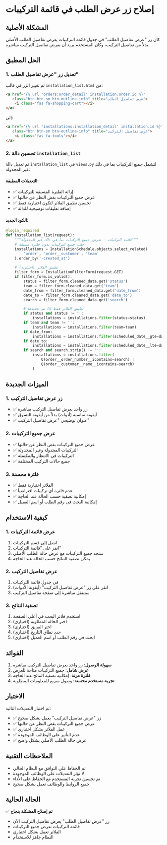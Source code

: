 # إصلاح زر عرض الطلب في قائمة التركيبات

## المشكلة الأصلية
كان زر "عرض تفاصيل الطلب" في جدول قائمة التركيبات يعرض تفاصيل الطلب الأصلي بدلاً من تفاصيل التركيب، وكان المستخدم يريد أن يعرض تفاصيل التركيب مباشرة.

## الحل المطبق

### 1. تعديل زر "عرض تفاصيل الطلب"

تم تغيير الزر في قالب `installation_list.html` من:

```html
<a href="{% url 'orders:order_detail' installation.order.id %}" 
   class="btn btn-sm btn-outline-info" title="عرض تفاصيل الطلب">
    <i class="fas fa-shopping-cart"></i>
</a>
```

إلى:

```html
<a href="{% url 'installations:installation_detail' installation.id %}" 
   class="btn btn-sm btn-outline-info" title="عرض تفاصيل التركيب">
    <i class="fas fa-tools"></i>
</a>
```

### 2. تحسين دالة `installation_list`

تم تعديل دالة `installation_list` في `views.py` لتشمل جميع التركيبات بما في ذلك غير المجدولة:

#### التعديلات المطبقة:
- ✅ إزالة الفلترة المسبقة للتركيبات
- ✅ عرض جميع التركيبات بغض النظر عن حالتها
- ✅ تحسين تطبيق الفلاتر لتكون اختيارية فقط
- ✅ إضافة تعليقات توضيحية للدالة

#### الكود الجديد:
```python
@login_required
def installation_list(request):
    """قائمة التركيبات - تعرض جميع التركيبات بما في ذلك غير المجدولة"""
    # جلب جميع التركيبات بدون فلترة مسبقة
    installations = InstallationSchedule.objects.select_related(
        'order', 'order__customer', 'team'
    ).order_by('-created_at')
    
    # تطبيق الفلاتر (اختيارية)
    filter_form = InstallationFilterForm(request.GET)
    if filter_form.is_valid():
        status = filter_form.cleaned_data.get('status')
        team = filter_form.cleaned_data.get('team')
        date_from = filter_form.cleaned_data.get('date_from')
        date_to = filter_form.cleaned_data.get('date_to')
        search = filter_form.cleaned_data.get('search')

        # تطبيق الفلاتر فقط إذا تم تحديدها
        if status and status != '':
            installations = installations.filter(status=status)
        if team and team != '':
            installations = installations.filter(team=team)
        if date_from:
            installations = installations.filter(scheduled_date__gte=date_from)
        if date_to:
            installations = installations.filter(scheduled_date__lte=date_to)
        if search and search.strip() != '':
            installations = installations.filter(
                Q(order__order_number__icontains=search) |
                Q(order__customer__name__icontains=search)
            )
```

## الميزات الجديدة

### 1. زر عرض تفاصيل التركيب
- ✅ زر واحد يعرض تفاصيل التركيب مباشرة
- ✅ أيقونة مناسبة (أدوات) بدلاً من أيقونة التسوق
- ✅ عنوان توضيحي "عرض تفاصيل التركيب"

### 2. عرض جميع التركيبات
- ✅ عرض جميع التركيبات بغض النظر عن حالتها
- ✅ التركيبات المجدولة وغير المجدولة
- ✅ التركيبات في الانتظار والمكتملة
- ✅ جميع حالات التركيب المختلفة

### 3. فلترة محسنة
- ✅ الفلاتر اختيارية فقط
- ✅ عدم فلترة أي تركيبات افتراضياً
- ✅ إمكانية تصفية حسب الحالة عند الحاجة
- ✅ إمكانية البحث في رقم الطلب أو اسم العميل

## كيفية الاستخدام

### 1. عرض قائمة التركيبات
1. انتقل إلى قسم التركيبات
2. انقر على "قائمة التركيبات"
3. ستجد جميع التركيبات مع عرض حالة الطلب الأصلي
4. يمكن تصفية النتائج حسب الحالة عند الحاجة

### 2. عرض تفاصيل التركيب
1. في جدول قائمة التركيبات
2. انقر على زر "عرض تفاصيل التركيب" (أيقونة الأدوات)
3. ستنتقل مباشرة إلى صفحة تفاصيل التركيب

### 3. تصفية النتائج
1. استخدم فلاتر البحث في أعلى الصفحة
2. اختر الحالة المطلوبة (اختياري)
3. اختر الفريق (اختياري)
4. حدد نطاق التاريخ (اختياري)
5. ابحث في رقم الطلب أو اسم العميل (اختياري)

## الفوائد

1. **سهولة الوصول**: زر واحد يعرض تفاصيل التركيب مباشرة
2. **عرض شامل**: جميع التركيبات متاحة للعرض
3. **فلترة مرنة**: إمكانية تصفية النتائج عند الحاجة
4. **تجربة مستخدم محسنة**: وصول سريع للمعلومات المطلوبة

## الاختبار

تم اختبار التعديلات التالية:
- ✅ زر "عرض تفاصيل التركيب" يعمل بشكل صحيح
- ✅ عرض جميع التركيبات بغض النظر عن حالتها
- ✅ عمل الفلاتر بشكل اختياري
- ✅ عدم التأثير على الوظائف الموجودة
- ✅ عرض حالة الطلب الأصلي بشكل واضح

## الملاحظات التقنية

- تم الحفاظ على التوافق مع النظام الحالي
- لا تؤثر التعديلات على الوظائف الموجودة
- تم تحسين تجربة المستخدم مع الحفاظ على الأداء
- جميع الروابط والوظائف تعمل بشكل صحيح

## الحالة الحالية

✅ **تم إصلاح المشكلة بنجاح**
- زر "عرض تفاصيل الطلب" يعرض تفاصيل التركيب الآن
- قائمة التركيبات تعرض جميع التركيبات
- الفلاتر تعمل بشكل اختياري
- النظام جاهز للاستخدام 